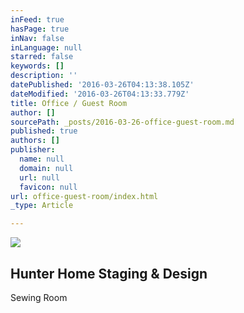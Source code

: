 ```yaml
---
inFeed: true
hasPage: true
inNav: false
inLanguage: null
starred: false
keywords: []
description: ''
datePublished: '2016-03-26T04:13:38.105Z'
dateModified: '2016-03-26T04:13:33.779Z'
title: Office / Guest Room
author: []
sourcePath: _posts/2016-03-26-office-guest-room.md
published: true
authors: []
publisher:
  name: null
  domain: null
  url: null
  favicon: null
url: office-guest-room/index.html
_type: Article

---
```

![](https://the-grid-user-content.s3-us-west-2.amazonaws.com/2fb576df-b0a1-4058-bc92-2f3481888aca.jpg)

## Hunter Home Staging & Design

Sewing Room
